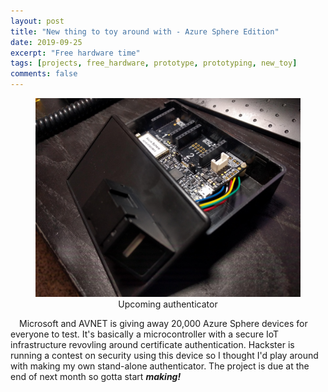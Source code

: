 ```yaml
---
layout: post
title: "New thing to toy around with - Azure Sphere Edition"
date: 2019-09-25
excerpt: "Free hardware time"
tags: [projects, free_hardware, prototype, prototyping, new_toy]
comments: false
---
```


<figure>
   <center>
	    <img src="/assets/img/2019-09-25/azure_sphere.jpg">
      <figcaption align="center">Upcoming authenticator</figcaption>
   </center>
</figure>

&ensp;&ensp;Microsoft and AVNET is giving away 20,000 Azure Sphere devices for everyone to test. It's basically a microcontroller with a secure IoT infrastructure revovling around certificate authentication. Hackster is running a contest on security using this device so I thought I'd play around with making my own stand-alone authenticator. The project is due at the end of next month so gotta start <b><i>making!</b></i>
